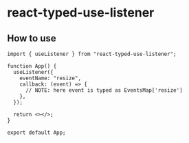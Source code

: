 # react-typed-use-listener

## How to use

```tsx
import { useListener } from "react-typed-use-listener";

function App() {
  useListener({
    eventName: "resize",
    callback: (event) => {
      // NOTE: here event is typed as EventsMap['resize']
    },
  });

  return <></>;
}

export default App;
```
